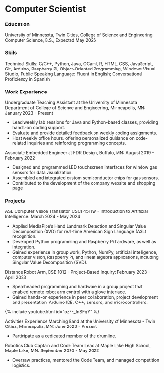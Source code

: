 # Computer Scientist

### Education
University of Minnesota, Twin Cities, College of Science and Engineering
Computer Science, B.S., Expected May 2026

### Skils
Technical Skills: C/C++, Python, Java, OCaml, R, HTML, CSS, JavaScript, Git, Arduino, Raspberry Pi, Object-Oriented Programming, Windows Visual Studio, Public Speaking
Language: Fluent in English; Conversational Proficiency in Spanish

### Work Experience
Undergraduate Teaching Assistant at the University of Minnesota Department of College of Science and Engineering, Minneapolis, MN: January 2023 - Present
* Lead weekly lab sessions for Java and Python-based classes, providing hands-on coding support.
* Evaluate and provide detailed feedback on weekly coding assignments.
* Host weekly office hours, offering personalized guidance on code-related inquiries and reinforcing programming concepts.

Associate Embedded Engineer at FDR Design, Buffalo, MN: August 2019 - February 2022
* Designed and programmed LED touchscreen interfaces for window gas sensors for data visualization.
* Assembled and integrated custom semiconductor chips for gas sensors.
* Contributed to the development of the company website and shopping page.

### Projects
ASL Computer Vision Translator, CSCI 4511W - Introduction to Artificial Intelligence: March 2024 - May 2024
* Applied MediaPipe’s Hand Landmark Detection and Singular Value Decomposition (SVD) for real-time American Sign Language (ASL) recognition.
* Developed Python programming and Raspberry Pi hardware, as well as integration.
* Gained experience in group work, Python, NumPy, artificial intelligence, computer vision, Raspberry Pi, and linear algebra applications, including Singular Value Decomposition (SVD).

Distance Robot Arm, CSE 1012 - Project-Based Inquiry: February 2023 - April 2023
* Spearheaded programming and hardware in a group project that enabled remote robot arm control with a glove interface.
* Gained hands-on experience in peer collaboration, project development and presentation, Arduino IDE, C++, sensors, and microcontrollers.

{% include youtube.html id="ozF-_InSFqY" %}

Activities Experience
Marching Band at the University of Minnesota - Twin Cities, Minneapolis, MN: June 2023 - Present
* Participate as a dedicated member of the drumline.

Robotics Club Captain and Code Team Lead at Maple Lake High School, Maple Lake, MN: September 2020 - May 2022
* Oversaw practices, mentored the Code Team, and managed competition logistics.
